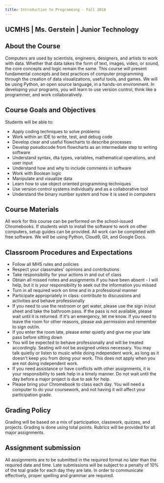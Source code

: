 ```yaml
---
title: Introduction to Programming - Fall 2018
---
```


## UCMHS  | Ms. Gerstein | Junior Technology

## About the Course

Computers are used by scientists, engineers, designers, and artists to work with data. Whether that data takes the form of text, images, video, or sound, the core concepts and logic remain the same. This course will present fundamental concepts and best practices of computer programming through the creation of data visualizations, useful tools, and games. We will be using Python, an open source language, in a hands-on environment. In developing your programs, you will learn to use version control, think like a programmer, and work collaboratively.

## Course Goals and Objectives

Students will be able to:
* Apply coding techniques to solve problems
* Work within an IDE to write, test, and debug code
* Develop clear and useful flowcharts to describe processes
* Develop pseudocode from flowcharts as an intermediate step to writing software
* Understand syntax, dta types, variables, mathematical operations, and user input
* Understand how and why to include comments in software
* Work with Boolean logic
* Manipulate and visualize data
* Learn how to use object oriented programming techniques
* Use version control systems individually and as a collaborative tool
* Understand the binary number system and how it is used in computers

## Course Materials

All work for this course can be performed on the school-issued Chromebooks. If students wish to install the software to work on other computers, setup guides can be provided. All work can be completed with free software. We will be using Python, Cloud9, Git, and Google Docs.

## Classroom Procedures and Expectations

* Follow all MHS rules and policies
* Respect your classmates' opinions and contributions
* Take responsibility for your actions in and out of class
* Obtain all missed notes and assignments if you have been absent - I will help, but it is *your* responsibility to seek out the information you missed
* Turn in all required work on time and in a professional manner
* Participate appropriately in class: contribute to discussions and activities and behave professionally
* If you need to use the restroom or get water, please use the sign in/out sheet and take the bathroom pass. If the pass is not available, please wait until it is returned. If it's an emergency, let me know. If you need to leave the room for other reasons, please ask permission and remember to sign out/in.
* If you enter the room late, please enter quietly and give me your late pass before sitting down
* You will be expected to behave professionally and will be treated accordingly. Seating will not be assigned unless necessary. You may talk quietly or listen to music while doing independent work, as long as it doesn't keep you from doing your work. This does not apply when you are not doing independent work.
* If you need assistance or have conflicts with other assignments, it is your responsibility to seek help in a timely manner. Do not wait until the day before a major project is due to ask for help.
* Please bring your Chromebook to class each day. You will need a computer to do your coursework, and not having it will affect your participation grade.

## Grading Policy

Grading will be based on a mix of participation, classwork, quizzes, and projects. Grading is done using total points. Rubrics will be provided for all major assignments.

## Assignment submission
All assignments are to be submitted in the required format no later than the required date and time. Late submissions will be subject to a penalty of 10% of the toal grade for each day they are late. In order to communicate effectively, proper spelling and grammar are required.